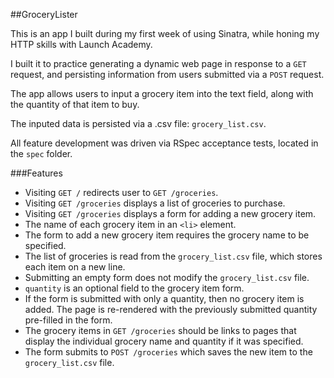 ##GroceryLister

This is an app I built during my first week of using Sinatra, while honing my HTTP skills with Launch Academy.

I built it to practice generating a dynamic web page in response to a `GET` request, and persisting information from users submitted via a `POST` request.

The app allows users to input a grocery item into the text field, along with the quantity of that item to buy.

The inputed data is persisted via a .csv file: `grocery_list.csv`.

All feature development was driven via RSpec acceptance tests, located in the `spec` folder.

###Features
* Visiting `GET /` redirects user to `GET /groceries`.
* Visiting `GET /groceries` displays a list of groceries to purchase.
* Visiting `GET /groceries` displays a form for adding a new grocery item.
* The name of each grocery item in an `<li>` element.
* The form to add a new grocery item requires the grocery name to be specified.
* The list of groceries is read from the `grocery_list.csv` file, which stores each item on a new line.
* Submitting an empty form does not modify the `grocery_list.csv` file.
* `quantity` is an optional field to the grocery item form.
* If the form is submitted with only a quantity, then no grocery item is added. The page is re-rendered with the previously submitted quantity pre-filled in the form.
* The grocery items in `GET /groceries` should be links to pages that display the individual grocery name and quantity if it was specified.
* The form submits to `POST /groceries` which saves the new item to the `grocery_list.csv` file.
